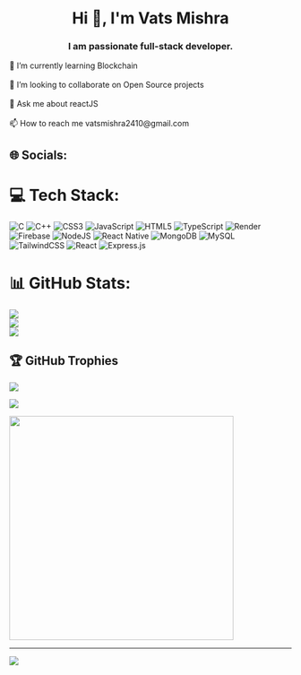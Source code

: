 <h1 align="center">Hi 👋, I'm Vats Mishra</h1>
<h3 align="center">I am passionate full-stack developer.</h3>
🌱 I’m currently learning Blockchain<br><br>👯 I’m looking to collaborate on Open Source projects<br><br>💬 Ask me about reactJS<br><br>📫 How to reach me vatsmishra2410@gmail.com


## 🌐 Socials:


# 💻 Tech Stack:
![C](https://img.shields.io/badge/c-%2300599C.svg?style=for-the-badge&logo=c&logoColor=white) ![C++](https://img.shields.io/badge/c++-%2300599C.svg?style=for-the-badge&logo=c%2B%2B&logoColor=white) ![CSS3](https://img.shields.io/badge/css3-%231572B6.svg?style=for-the-badge&logo=css3&logoColor=white) ![JavaScript](https://img.shields.io/badge/javascript-%23323330.svg?style=for-the-badge&logo=javascript&logoColor=%23F7DF1E) ![HTML5](https://img.shields.io/badge/html5-%23E34F26.svg?style=for-the-badge&logo=html5&logoColor=white) ![TypeScript](https://img.shields.io/badge/typescript-%23007ACC.svg?style=for-the-badge&logo=typescript&logoColor=white) ![Render](https://img.shields.io/badge/Render-%46E3B7.svg?style=for-the-badge&logo=render&logoColor=white) ![Firebase](https://img.shields.io/badge/firebase-%23039BE5.svg?style=for-the-badge&logo=firebase) ![NodeJS](https://img.shields.io/badge/node.js-6DA55F?style=for-the-badge&logo=node.js&logoColor=white) ![React Native](https://img.shields.io/badge/react_native-%2320232a.svg?style=for-the-badge&logo=react&logoColor=%2361DAFB) ![MongoDB](https://img.shields.io/badge/MongoDB-%234ea94b.svg?style=for-the-badge&logo=mongodb&logoColor=white) ![MySQL](https://img.shields.io/badge/mysql-%2300000f.svg?style=for-the-badge&logo=mysql&logoColor=white) ![TailwindCSS](https://img.shields.io/badge/tailwindcss-%2338B2AC.svg?style=for-the-badge&logo=tailwind-css&logoColor=white) ![React](https://img.shields.io/badge/react-%2320232a.svg?style=for-the-badge&logo=react&logoColor=%2361DAFB) ![Express.js](https://img.shields.io/badge/express.js-%23404d59.svg?style=for-the-badge&logo=express&logoColor=%2361DAFB)
# 📊 GitHub Stats:
![](https://github-readme-stats.vercel.app/api?username=vats-24&theme=gruvbox&hide_border=false&include_all_commits=false&count_private=false)<br/>
![](https://github-readme-streak-stats.herokuapp.com/?user=vats-24&theme=gruvbox&hide_border=false)<br/>
![](https://github-readme-stats.vercel.app/api/top-langs/?username=vats-24&theme=gruvbox&hide_border=false&include_all_commits=false&count_private=false&layout=compact)

## 🏆 GitHub Trophies
![](https://github-profile-trophy.vercel.app/?username=vats-24&theme=radical&no-frame=false&no-bg=true&margin-w=4)


![](https://quotes-github-readme.vercel.app/api?type=vetical&theme=dark)


<img src='https://randommeme-five.vercel.app/' style="height: 400px;"/>

---
[![](https://visitcount.itsvg.in/api?id=vats-24&icon=2&color=11)](https://visitcount.itsvg.in)

<!-- Proudly created with GPRM ( https://gprm.itsvg.in ) -->
